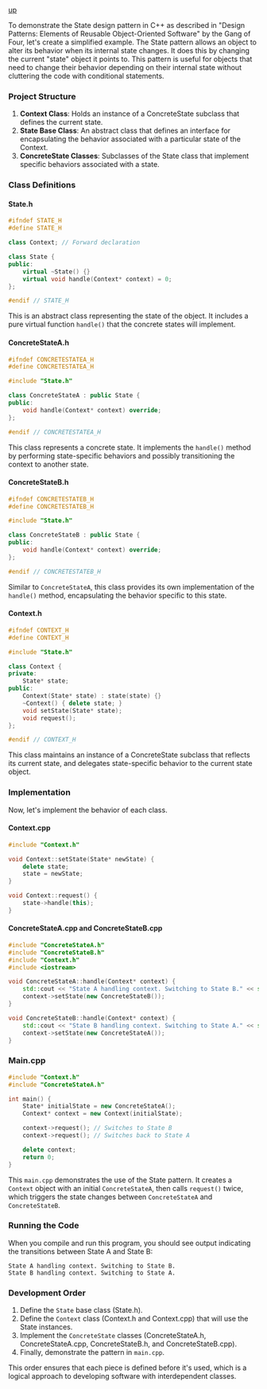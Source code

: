 [up](../README.md)

To demonstrate the State design pattern in C++ as described in "Design Patterns: Elements of Reusable Object-Oriented Software" by the Gang of Four, let's create a simplified example. The State pattern allows an object to alter its behavior when its internal state changes. It does this by changing the current "state" object it points to. This pattern is useful for objects that need to change their behavior depending on their internal state without cluttering the code with conditional statements.

### Project Structure

1. **Context Class**: Holds an instance of a ConcreteState subclass that defines the current state.
2. **State Base Class**: An abstract class that defines an interface for encapsulating the behavior associated with a particular state of the Context.
3. **ConcreteState Classes**: Subclasses of the State class that implement specific behaviors associated with a state.

### Class Definitions

#### State.h
```cpp
#ifndef STATE_H
#define STATE_H

class Context; // Forward declaration

class State {
public:
    virtual ~State() {}
    virtual void handle(Context* context) = 0;
};

#endif // STATE_H
```
This is an abstract class representing the state of the object. It includes a pure virtual function `handle()` that the concrete states will implement.

#### ConcreteStateA.h
```cpp
#ifndef CONCRETESTATEA_H
#define CONCRETESTATEA_H

#include "State.h"

class ConcreteStateA : public State {
public:
    void handle(Context* context) override;
};

#endif // CONCRETESTATEA_H
```
This class represents a concrete state. It implements the `handle()` method by performing state-specific behaviors and possibly transitioning the context to another state.

#### ConcreteStateB.h
```cpp
#ifndef CONCRETESTATEB_H
#define CONCRETESTATEB_H

#include "State.h"

class ConcreteStateB : public State {
public:
    void handle(Context* context) override;
};

#endif // CONCRETESTATEB_H
```
Similar to `ConcreteStateA`, this class provides its own implementation of the `handle()` method, encapsulating the behavior specific to this state.

#### Context.h
```cpp
#ifndef CONTEXT_H
#define CONTEXT_H

#include "State.h"

class Context {
private:
    State* state;
public:
    Context(State* state) : state(state) {}
    ~Context() { delete state; }
    void setState(State* state);
    void request();
};

#endif // CONTEXT_H
```
This class maintains an instance of a ConcreteState subclass that reflects its current state, and delegates state-specific behavior to the current state object.

### Implementation

Now, let's implement the behavior of each class.

#### Context.cpp
```cpp
#include "Context.h"

void Context::setState(State* newState) {
    delete state;
    state = newState;
}

void Context::request() {
    state->handle(this);
}
```

#### ConcreteStateA.cpp and ConcreteStateB.cpp
```cpp
#include "ConcreteStateA.h"
#include "ConcreteStateB.h"
#include "Context.h"
#include <iostream>

void ConcreteStateA::handle(Context* context) {
    std::cout << "State A handling context. Switching to State B." << std::endl;
    context->setState(new ConcreteStateB());
}

void ConcreteStateB::handle(Context* context) {
    std::cout << "State B handling context. Switching to State A." << std::endl;
    context->setState(new ConcreteStateA());
}
```

### Main.cpp
```cpp
#include "Context.h"
#include "ConcreteStateA.h"

int main() {
    State* initialState = new ConcreteStateA();
    Context* context = new Context(initialState);

    context->request(); // Switches to State B
    context->request(); // Switches back to State A

    delete context;
    return 0;
}
```
This `main.cpp` demonstrates the use of the State pattern. It creates a `Context` object with an initial `ConcreteStateA`, then calls `request()` twice, which triggers the state changes between `ConcreteStateA` and `ConcreteStateB`.

### Running the Code
When you compile and run this program, you should see output indicating the transitions between State A and State B:

```
State A handling context. Switching to State B.
State B handling context. Switching to State A.
```

### Development Order
1. Define the `State` base class (State.h).
2. Define the `Context` class (Context.h and Context.cpp) that will use the State instances.
3. Implement the `ConcreteState` classes (ConcreteStateA.h, ConcreteStateA.cpp, ConcreteStateB.h, and ConcreteStateB.cpp).
4. Finally, demonstrate the pattern in `main.cpp`.

This order ensures that each piece is defined before it's used, which is a logical approach to developing software with interdependent classes.
